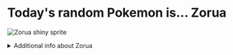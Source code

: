 # Today's random Pokemon is... Zorua

![Zorua shiny sprite](https://raw.githubusercontent.com/PokeAPI/sprites/master/sprites/pokemon/shiny/570.png)

<details>
<summary>Additional info about Zorua</summary>

| srpite type | image |
|------|------|
| back_default | ![Zorua back_default sprite](https://raw.githubusercontent.com/PokeAPI/sprites/master/sprites/pokemon/back/570.png) |
| back_shiny | ![Zorua back_shiny sprite](https://raw.githubusercontent.com/PokeAPI/sprites/master/sprites/pokemon/back/shiny/570.png) |
| front_default | ![Zorua front_default sprite](https://raw.githubusercontent.com/PokeAPI/sprites/master/sprites/pokemon/570.png) | </details>